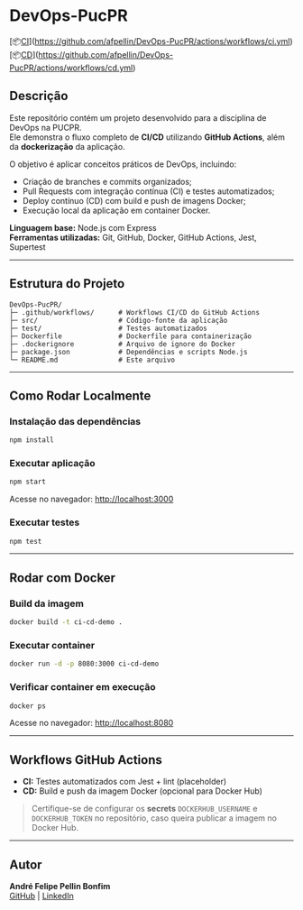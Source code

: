 # DevOps-PucPR

[📦[CI](https://github.com/afpellin/DevOps-PucPR/actions/workflows/ci.yml/badge.svg)](https://github.com/afpellin/DevOps-PucPR/actions/workflows/ci.yml)
[📦[CD](https://github.com/afpellin/DevOps-PucPR/actions/workflows/cd.yml/badge.svg)](https://github.com/afpellin/DevOps-PucPR/actions/workflows/cd.yml)

## Descrição

Este repositório contém um projeto desenvolvido para a disciplina de DevOps na PUCPR.  
Ele demonstra o fluxo completo de **CI/CD** utilizando **GitHub Actions**, além da **dockerização** da aplicação.

O objetivo é aplicar conceitos práticos de DevOps, incluindo:  
- Criação de branches e commits organizados;  
- Pull Requests com integração contínua (CI) e testes automatizados;  
- Deploy contínuo (CD) com build e push de imagens Docker;  
- Execução local da aplicação em container Docker.

**Linguagem base:** Node.js com Express  
**Ferramentas utilizadas:** Git, GitHub, Docker, GitHub Actions, Jest, Supertest

---

## Estrutura do Projeto

```
DevOps-PucPR/
├─ .github/workflows/      # Workflows CI/CD do GitHub Actions
├─ src/                    # Código-fonte da aplicação
├─ test/                   # Testes automatizados
├─ Dockerfile              # Dockerfile para containerização
├─ .dockerignore           # Arquivo de ignore do Docker
├─ package.json            # Dependências e scripts Node.js
└─ README.md               # Este arquivo
```

---

## Como Rodar Localmente

### Instalação das dependências

```bash
npm install
```

### Executar aplicação

```bash
npm start
```

Acesse no navegador: [http://localhost:3000](http://localhost:3000)  

### Executar testes

```bash
npm test
```

---

## Rodar com Docker

### Build da imagem

```bash
docker build -t ci-cd-demo .
```

### Executar container

```bash
docker run -d -p 8080:3000 ci-cd-demo
```

### Verificar container em execução

```bash
docker ps
```

Acesse no navegador: [http://localhost:8080](http://localhost:8080)

---

## Workflows GitHub Actions

- **CI:** Testes automatizados com Jest + lint (placeholder)  
- **CD:** Build e push da imagem Docker (opcional para Docker Hub)

> Certifique-se de configurar os **secrets** `DOCKERHUB_USERNAME` e `DOCKERHUB_TOKEN` no repositório, caso queira publicar a imagem no Docker Hub.

---

## Autor

**André Felipe Pellin Bonfim**  
[GitHub](https://github.com/afpellin) | [LinkedIn](https://www.linkedin.com/in/afpellin/")
